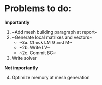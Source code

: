 # Problems to do:

**Importantly**

1. ~Add mesh building paragraph at report~
2. ~Generate local matrixes and vectors~
   - ~2a. Check LM G and M~
   - ~2b. Write LV~
   - ~2c. Commit BC~
4. Write solver

**Not importantly**

4. Optimize memory at mesh generation
